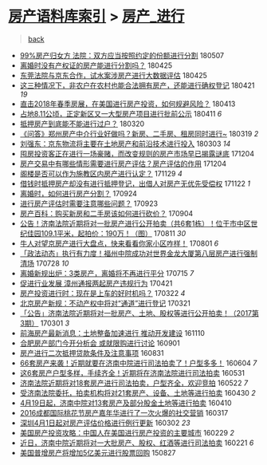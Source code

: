 [房产语料库索引](../../README.md)  > [房产_进行](房产_进行.md)
====
> [back](../README.md)

- [99%房产归女方 法院：双方应当按照约定的份额进行分割](http://jkwz.applinzi.com/ittc/7100488980292437003.html#99%25%E6%88%BF%E4%BA%A7%E5%BD%92%E5%A5%B3%E6%96%B9+%E6%B3%95%E9%99%A2%EF%BC%9A%E5%8F%8C%E6%96%B9%E5%BA%94%E5%BD%93%E6%8C%89%E7%85%A7%E7%BA%A6%E5%AE%9A%E7%9A%84%E4%BB%BD%E9%A2%9D%E8%BF%9B%E8%A1%8C%E5%88%86%E5%89%B2) 180507  
- [离婚时没有产权证的房产能进行分割吗？](http://jkwz.applinzi.com/ittc/7095891190862054416.html#%E7%A6%BB%E5%A9%9A%E6%97%B6%E6%B2%A1%E6%9C%89%E4%BA%A7%E6%9D%83%E8%AF%81%E7%9A%84%E6%88%BF%E4%BA%A7%E8%83%BD%E8%BF%9B%E8%A1%8C%E5%88%86%E5%89%B2%E5%90%97%EF%BC%9F) 180425  
- [东莞法院与京东合作，试水案涉房产进行大数据评估](http://jkwz.applinzi.com/ittc/7095837603368797194.html#%E4%B8%9C%E8%8E%9E%E6%B3%95%E9%99%A2%E4%B8%8E%E4%BA%AC%E4%B8%9C%E5%90%88%E4%BD%9C%EF%BC%8C%E8%AF%95%E6%B0%B4%E6%A1%88%E6%B6%89%E6%88%BF%E4%BA%A7%E8%BF%9B%E8%A1%8C%E5%A4%A7%E6%95%B0%E6%8D%AE%E8%AF%84%E4%BC%B0) 180425  
- [这三种情况下，非农户在农村也能合法拥有房产，还能进行确权登记](http://jkwz.applinzi.com/ittc/7094392565401125899.html#%E8%BF%99%E4%B8%89%E7%A7%8D%E6%83%85%E5%86%B5%E4%B8%8B%EF%BC%8C%E9%9D%9E%E5%86%9C%E6%88%B7%E5%9C%A8%E5%86%9C%E6%9D%91%E4%B9%9F%E8%83%BD%E5%90%88%E6%B3%95%E6%8B%A5%E6%9C%89%E6%88%BF%E4%BA%A7%EF%BC%8C%E8%BF%98%E8%83%BD%E8%BF%9B%E8%A1%8C%E7%A1%AE%E6%9D%83%E7%99%BB%E8%AE%B0) 180421 *19* 
- [直击2018年春季房展，在美国进行房产投资，如何规避风险？](http://jkwz.applinzi.com/ittc/7091459196442903559.html#%E7%9B%B4%E5%87%BB2018%E5%B9%B4%E6%98%A5%E5%AD%A3%E6%88%BF%E5%B1%95%EF%BC%8C%E5%9C%A8%E7%BE%8E%E5%9B%BD%E8%BF%9B%E8%A1%8C%E6%88%BF%E4%BA%A7%E6%8A%95%E8%B5%84%EF%BC%8C%E5%A6%82%E4%BD%95%E8%A7%84%E9%81%BF%E9%A3%8E%E9%99%A9%EF%BC%9F) 180413  
- [占地8.11公顷，正定新区又一大型房产项目进行批前公示](http://jkwz.applinzi.com/ittc/7090745084004008966.html#%E5%8D%A0%E5%9C%B08.11%E5%85%AC%E9%A1%B7%EF%BC%8C%E6%AD%A3%E5%AE%9A%E6%96%B0%E5%8C%BA%E5%8F%88%E4%B8%80%E5%A4%A7%E5%9E%8B%E6%88%BF%E4%BA%A7%E9%A1%B9%E7%9B%AE%E8%BF%9B%E8%A1%8C%E6%89%B9%E5%89%8D%E5%85%AC%E7%A4%BA) 180411 *6* 
- [抵押房产到底能不能进行过户？](http://jkwz.applinzi.com/ittc/7082511088849781766.html#%E6%8A%B5%E6%8A%BC%E6%88%BF%E4%BA%A7%E5%88%B0%E5%BA%95%E8%83%BD%E4%B8%8D%E8%83%BD%E8%BF%9B%E8%A1%8C%E8%BF%87%E6%88%B7%EF%BC%9F) 180320  
- [《问答》郑州房产中介行业好做吗？新房、二手房、租房同时进行~](http://jkwz.applinzi.com/ittc/7082137229009093649.html#%E3%80%8A%E9%97%AE%E7%AD%94%E3%80%8B%E9%83%91%E5%B7%9E%E6%88%BF%E4%BA%A7%E4%B8%AD%E4%BB%8B%E8%A1%8C%E4%B8%9A%E5%A5%BD%E5%81%9A%E5%90%97%EF%BC%9F%E6%96%B0%E6%88%BF%E3%80%81%E4%BA%8C%E6%89%8B%E6%88%BF%E3%80%81%E7%A7%9F%E6%88%BF%E5%90%8C%E6%97%B6%E8%BF%9B%E8%A1%8C%7E) 180319 *2* 
- [刘强东：京东物流将主要在土地房产和前沿技术进行投入](http://jkwz.applinzi.com/ittc/7076201306908001287.html#%E5%88%98%E5%BC%BA%E4%B8%9C%EF%BC%9A%E4%BA%AC%E4%B8%9C%E7%89%A9%E6%B5%81%E5%B0%86%E4%B8%BB%E8%A6%81%E5%9C%A8%E5%9C%9F%E5%9C%B0%E6%88%BF%E4%BA%A7%E5%92%8C%E5%89%8D%E6%B2%BF%E6%8A%80%E6%9C%AF%E8%BF%9B%E8%A1%8C%E6%8A%95%E5%85%A5) 180303 *14* 
- [囤房投资客正在进行一场豪赌，而改变规则的房产市场早已揭露谜底](http://jkwz.applinzi.com/ittc/7043315231785223184.html#%E5%9B%A4%E6%88%BF%E6%8A%95%E8%B5%84%E5%AE%A2%E6%AD%A3%E5%9C%A8%E8%BF%9B%E8%A1%8C%E4%B8%80%E5%9C%BA%E8%B1%AA%E8%B5%8C%EF%BC%8C%E8%80%8C%E6%94%B9%E5%8F%98%E8%A7%84%E5%88%99%E7%9A%84%E6%88%BF%E4%BA%A7%E5%B8%82%E5%9C%BA%E6%97%A9%E5%B7%B2%E6%8F%AD%E9%9C%B2%E8%B0%9C%E5%BA%95) 171204  
- [房产交易中有哪些情形需要进行房产评估？房产评估的作用](http://jkwz.applinzi.com/ittc/7043280760490951696.html#%E6%88%BF%E4%BA%A7%E4%BA%A4%E6%98%93%E4%B8%AD%E6%9C%89%E5%93%AA%E4%BA%9B%E6%83%85%E5%BD%A2%E9%9C%80%E8%A6%81%E8%BF%9B%E8%A1%8C%E6%88%BF%E4%BA%A7%E8%AF%84%E4%BC%B0%EF%BC%9F%E6%88%BF%E4%BA%A7%E8%AF%84%E4%BC%B0%E7%9A%84%E4%BD%9C%E7%94%A8) 171204  
- [阁楼是否可以作为施教区内房产进行认定？](http://jkwz.applinzi.com/ittc/7041375008662750225.html#%E9%98%81%E6%A5%BC%E6%98%AF%E5%90%A6%E5%8F%AF%E4%BB%A5%E4%BD%9C%E4%B8%BA%E6%96%BD%E6%95%99%E5%8C%BA%E5%86%85%E6%88%BF%E4%BA%A7%E8%BF%9B%E8%A1%8C%E8%AE%A4%E5%AE%9A%EF%BC%9F) 171129 *4* 
- [借钱时抵押房产却没有进行抵押登记，出借人对房产无优先受偿权](http://jkwz.applinzi.com/ittc/7038719052577506321.html#%E5%80%9F%E9%92%B1%E6%97%B6%E6%8A%B5%E6%8A%BC%E6%88%BF%E4%BA%A7%E5%8D%B4%E6%B2%A1%E6%9C%89%E8%BF%9B%E8%A1%8C%E6%8A%B5%E6%8A%BC%E7%99%BB%E8%AE%B0%EF%BC%8C%E5%87%BA%E5%80%9F%E4%BA%BA%E5%AF%B9%E6%88%BF%E4%BA%A7%E6%97%A0%E4%BC%98%E5%85%88%E5%8F%97%E5%81%BF%E6%9D%83) 171122 *1* 
- [离婚时，如何进行房产分割？](http://jkwz.applinzi.com/ittc/7017022237843129360.html#%E7%A6%BB%E5%A9%9A%E6%97%B6%EF%BC%8C%E5%A6%82%E4%BD%95%E8%BF%9B%E8%A1%8C%E6%88%BF%E4%BA%A7%E5%88%86%E5%89%B2%EF%BC%9F) 170924  
- [进行房产评估时需要注意哪些问题？](http://jkwz.applinzi.com/ittc/7016084736999703568.html#%E8%BF%9B%E8%A1%8C%E6%88%BF%E4%BA%A7%E8%AF%84%E4%BC%B0%E6%97%B6%E9%9C%80%E8%A6%81%E6%B3%A8%E6%84%8F%E5%93%AA%E4%BA%9B%E9%97%AE%E9%A2%98%EF%BC%9F) 170923  
- [房产百科：购买新房和二手房该如何进行砍价？](http://jkwz.applinzi.com/ittc/7009385962470376465.html#%E6%88%BF%E4%BA%A7%E7%99%BE%E7%A7%91%EF%BC%9A%E8%B4%AD%E4%B9%B0%E6%96%B0%E6%88%BF%E5%92%8C%E4%BA%8C%E6%89%8B%E6%88%BF%E8%AF%A5%E5%A6%82%E4%BD%95%E8%BF%9B%E8%A1%8C%E7%A0%8D%E4%BB%B7%EF%BC%9F) 170904  
- [公告！济南法院近期将对一批房产进行公开拍卖（共6套1栋）！位于市中区世纪佳园109.1平米，起拍价：190万！（图）](http://jkwz.applinzi.com/ittc/7000524711187186704.html#%E5%85%AC%E5%91%8A%EF%BC%81%E6%B5%8E%E5%8D%97%E6%B3%95%E9%99%A2%E8%BF%91%E6%9C%9F%E5%B0%86%E5%AF%B9%E4%B8%80%E6%89%B9%E6%88%BF%E4%BA%A7%E8%BF%9B%E8%A1%8C%E5%85%AC%E5%BC%80%E6%8B%8D%E5%8D%96%EF%BC%88%E5%85%B16%E5%A5%971%E6%A0%8B%EF%BC%89%EF%BC%81%E4%BD%8D%E4%BA%8E%E5%B8%82%E4%B8%AD%E5%8C%BA%E4%B8%96%E7%BA%AA%E4%BD%B3%E5%9B%AD109.1%E5%B9%B3%E7%B1%B3%EF%BC%8C%E8%B5%B7%E6%8B%8D%E4%BB%B7%EF%BC%9A190%E4%B8%87%EF%BC%81%EF%BC%88%E5%9B%BE%EF%BC%89) 170811 *30* 
- [牛人对望京房产进行大盘点，快来看看你家小区咋样！](http://jkwz.applinzi.com/ittc/6996861046227469329.html#%E7%89%9B%E4%BA%BA%E5%AF%B9%E6%9C%9B%E4%BA%AC%E6%88%BF%E4%BA%A7%E8%BF%9B%E8%A1%8C%E5%A4%A7%E7%9B%98%E7%82%B9%EF%BC%8C%E5%BF%AB%E6%9D%A5%E7%9C%8B%E7%9C%8B%E4%BD%A0%E5%AE%B6%E5%B0%8F%E5%8C%BA%E5%92%8B%E6%A0%B7%EF%BC%81) 170801 *6* 
- [「政法动态」执行有力度！福州中院成功对世界金龙大厦第八层房产进行强制清场](http://jkwz.applinzi.com/ittc/6995303119276475408.html#%E3%80%8C%E6%94%BF%E6%B3%95%E5%8A%A8%E6%80%81%E3%80%8D%E6%89%A7%E8%A1%8C%E6%9C%89%E5%8A%9B%E5%BA%A6%EF%BC%81%E7%A6%8F%E5%B7%9E%E4%B8%AD%E9%99%A2%E6%88%90%E5%8A%9F%E5%AF%B9%E4%B8%96%E7%95%8C%E9%87%91%E9%BE%99%E5%A4%A7%E5%8E%A6%E7%AC%AC%E5%85%AB%E5%B1%82%E6%88%BF%E4%BA%A7%E8%BF%9B%E8%A1%8C%E5%BC%BA%E5%88%B6%E6%B8%85%E5%9C%BA) 170728 *10* 
- [离婚新规出炉：3类房产，离婚将不再进行平分](http://jkwz.applinzi.com/ittc/6990552391559414800.html#%E7%A6%BB%E5%A9%9A%E6%96%B0%E8%A7%84%E5%87%BA%E7%82%89%EF%BC%9A3%E7%B1%BB%E6%88%BF%E4%BA%A7%EF%BC%8C%E7%A6%BB%E5%A9%9A%E5%B0%86%E4%B8%8D%E5%86%8D%E8%BF%9B%E8%A1%8C%E5%B9%B3%E5%88%86) 170715 *7* 
- [促进行业发展 漳州通报两起房产违规行为](http://jkwz.applinzi.com/ittc/6958889166837384196.html#%E4%BF%83%E8%BF%9B%E8%A1%8C%E4%B8%9A%E5%8F%91%E5%B1%95+%E6%BC%B3%E5%B7%9E%E9%80%9A%E6%8A%A5%E4%B8%A4%E8%B5%B7%E6%88%BF%E4%BA%A7%E8%BF%9D%E8%A7%84%E8%A1%8C%E4%B8%BA) 170421  
- [房产投资进行时：现在是上车的好时机吗？](http://jkwz.applinzi.com/ittc/6947975544120542213.html#%E6%88%BF%E4%BA%A7%E6%8A%95%E8%B5%84%E8%BF%9B%E8%A1%8C%E6%97%B6%EF%BC%9A%E7%8E%B0%E5%9C%A8%E6%98%AF%E4%B8%8A%E8%BD%A6%E7%9A%84%E5%A5%BD%E6%97%B6%E6%9C%BA%E5%90%97%EF%BC%9F) 170322 *4* 
- [北京房产新规：不动产权中将对“通道”进行登记](http://jkwz.applinzi.com/ittc/6947550173948544004.html#%E5%8C%97%E4%BA%AC%E6%88%BF%E4%BA%A7%E6%96%B0%E8%A7%84%EF%BC%9A%E4%B8%8D%E5%8A%A8%E4%BA%A7%E6%9D%83%E4%B8%AD%E5%B0%86%E5%AF%B9%E2%80%9C%E9%80%9A%E9%81%93%E2%80%9D%E8%BF%9B%E8%A1%8C%E7%99%BB%E8%AE%B0) 170321  
- [「公告」济南法院近期将对一批房产、土地、股权等进行公开拍卖！（2017第3期）](http://jkwz.applinzi.com/ittc/6940042143904302085.html#%E3%80%8C%E5%85%AC%E5%91%8A%E3%80%8D%E6%B5%8E%E5%8D%97%E6%B3%95%E9%99%A2%E8%BF%91%E6%9C%9F%E5%B0%86%E5%AF%B9%E4%B8%80%E6%89%B9%E6%88%BF%E4%BA%A7%E3%80%81%E5%9C%9F%E5%9C%B0%E3%80%81%E8%82%A1%E6%9D%83%E7%AD%89%E8%BF%9B%E8%A1%8C%E5%85%AC%E5%BC%80%E6%8B%8D%E5%8D%96%EF%BC%81%EF%BC%882017%E7%AC%AC3%E6%9C%9F%EF%BC%89) 170301 *3* 
- [前海房产最新消息：土地整备加速进行 推动开发建设](http://jkwz.applinzi.com/ittc/6898771363874997252.html#%E5%89%8D%E6%B5%B7%E6%88%BF%E4%BA%A7%E6%9C%80%E6%96%B0%E6%B6%88%E6%81%AF%EF%BC%9A%E5%9C%9F%E5%9C%B0%E6%95%B4%E5%A4%87%E5%8A%A0%E9%80%9F%E8%BF%9B%E8%A1%8C+%E6%8E%A8%E5%8A%A8%E5%BC%80%E5%8F%91%E5%BB%BA%E8%AE%BE) 161110  
- [合肥房产部门今开分析会 或就限购进行讨论](http://jkwz.applinzi.com/ittc/6872819073976632325.html#%E5%90%88%E8%82%A5%E6%88%BF%E4%BA%A7%E9%83%A8%E9%97%A8%E4%BB%8A%E5%BC%80%E5%88%86%E6%9E%90%E4%BC%9A+%E6%88%96%E5%B0%B1%E9%99%90%E8%B4%AD%E8%BF%9B%E8%A1%8C%E8%AE%A8%E8%AE%BA) 160901  
- [房产进行二次抵押贷款条件及注意事项](http://jkwz.applinzi.com/ittc/6872479254163489797.html#%E6%88%BF%E4%BA%A7%E8%BF%9B%E8%A1%8C%E4%BA%8C%E6%AC%A1%E6%8A%B5%E6%8A%BC%E8%B4%B7%E6%AC%BE%E6%9D%A1%E4%BB%B6%E5%8F%8A%E6%B3%A8%E6%84%8F%E4%BA%8B%E9%A1%B9) 160831  
- [66套房产来袭！近期就要在济南中院进行司法拍卖了！户型多多！](http://jkwz.applinzi.com/ittc/6839887811280634885.html#66%E5%A5%97%E6%88%BF%E4%BA%A7%E6%9D%A5%E8%A2%AD%EF%BC%81%E8%BF%91%E6%9C%9F%E5%B0%B1%E8%A6%81%E5%9C%A8%E6%B5%8E%E5%8D%97%E4%B8%AD%E9%99%A2%E8%BF%9B%E8%A1%8C%E5%8F%B8%E6%B3%95%E6%8B%8D%E5%8D%96%E4%BA%86%EF%BC%81%E6%88%B7%E5%9E%8B%E5%A4%9A%E5%A4%9A%EF%BC%81) 160604 *7* 
- [这6套房产户型多样，手续齐全！近期将在济南法院进行司法拍卖](http://jkwz.applinzi.com/ittc/6838272272678519813.html#%E8%BF%996%E5%A5%97%E6%88%BF%E4%BA%A7%E6%88%B7%E5%9E%8B%E5%A4%9A%E6%A0%B7%EF%BC%8C%E6%89%8B%E7%BB%AD%E9%BD%90%E5%85%A8%EF%BC%81%E8%BF%91%E6%9C%9F%E5%B0%86%E5%9C%A8%E6%B5%8E%E5%8D%97%E6%B3%95%E9%99%A2%E8%BF%9B%E8%A1%8C%E5%8F%B8%E6%B3%95%E6%8B%8D%E5%8D%96) 160531  
- [济南法院近期将对18套房产进行司法拍卖，户型齐全，欢迎竞拍](http://jkwz.applinzi.com/ittc/6835177353155970052.html#%E6%B5%8E%E5%8D%97%E6%B3%95%E9%99%A2%E8%BF%91%E6%9C%9F%E5%B0%86%E5%AF%B918%E5%A5%97%E6%88%BF%E4%BA%A7%E8%BF%9B%E8%A1%8C%E5%8F%B8%E6%B3%95%E6%8B%8D%E5%8D%96%EF%BC%8C%E6%88%B7%E5%9E%8B%E9%BD%90%E5%85%A8%EF%BC%8C%E6%AC%A2%E8%BF%8E%E7%AB%9E%E6%8B%8D) 160522 *7* 
- [受济南法院委托，拍卖机构将对21套房产、设备、土地等进行拍卖](http://jkwz.applinzi.com/ittc/6826990397930603525.html#%E5%8F%97%E6%B5%8E%E5%8D%97%E6%B3%95%E9%99%A2%E5%A7%94%E6%89%98%EF%BC%8C%E6%8B%8D%E5%8D%96%E6%9C%BA%E6%9E%84%E5%B0%86%E5%AF%B921%E5%A5%97%E6%88%BF%E4%BA%A7%E3%80%81%E8%AE%BE%E5%A4%87%E3%80%81%E5%9C%9F%E5%9C%B0%E7%AD%89%E8%BF%9B%E8%A1%8C%E6%8B%8D%E5%8D%96) 160430 *2* 
- [4月19日起，济南中院对13套房产及部分股金土地等进行拍卖](http://jkwz.applinzi.com/ittc/6819404567267509252.html#4%E6%9C%8819%E6%97%A5%E8%B5%B7%EF%BC%8C%E6%B5%8E%E5%8D%97%E4%B8%AD%E9%99%A2%E5%AF%B913%E5%A5%97%E6%88%BF%E4%BA%A7%E5%8F%8A%E9%83%A8%E5%88%86%E8%82%A1%E9%87%91%E5%9C%9F%E5%9C%B0%E7%AD%89%E8%BF%9B%E8%A1%8C%E6%8B%8D%E5%8D%96) 160410  
- [2016成都国际桃花节房产嘉年华进行了一次火爆的社交营销](http://jkwz.applinzi.com/ittc/6810594793939796996.html#2016%E6%88%90%E9%83%BD%E5%9B%BD%E9%99%85%E6%A1%83%E8%8A%B1%E8%8A%82%E6%88%BF%E4%BA%A7%E5%98%89%E5%B9%B4%E5%8D%8E%E8%BF%9B%E8%A1%8C%E4%BA%86%E4%B8%80%E6%AC%A1%E7%81%AB%E7%88%86%E7%9A%84%E7%A4%BE%E4%BA%A4%E8%90%A5%E9%94%80) 160317  
- [深圳4月1日起对房产评估价格进行例行更新](http://jkwz.applinzi.com/ittc/6805094942858806277.html#%E6%B7%B1%E5%9C%B34%E6%9C%881%E6%97%A5%E8%B5%B7%E5%AF%B9%E6%88%BF%E4%BA%A7%E8%AF%84%E4%BC%B0%E4%BB%B7%E6%A0%BC%E8%BF%9B%E8%A1%8C%E4%BE%8B%E8%A1%8C%E6%9B%B4%E6%96%B0) 160302 *23* 
- [美国房产投资攻略：中国人在美国进行房产投资的主要城市](http://jkwz.applinzi.com/ittc/6804202468938351620.html#%E7%BE%8E%E5%9B%BD%E6%88%BF%E4%BA%A7%E6%8A%95%E8%B5%84%E6%94%BB%E7%95%A5%EF%BC%9A%E4%B8%AD%E5%9B%BD%E4%BA%BA%E5%9C%A8%E7%BE%8E%E5%9B%BD%E8%BF%9B%E8%A1%8C%E6%88%BF%E4%BA%A7%E6%8A%95%E8%B5%84%E7%9A%84%E4%B8%BB%E8%A6%81%E5%9F%8E%E5%B8%82) 160229 *2* 
- [近日，济南中院近期将对一大批房产、股权、红酒等进行司法拍卖](http://jkwz.applinzi.com/ittc/6801340145152295940.html#%E8%BF%91%E6%97%A5%EF%BC%8C%E6%B5%8E%E5%8D%97%E4%B8%AD%E9%99%A2%E8%BF%91%E6%9C%9F%E5%B0%86%E5%AF%B9%E4%B8%80%E5%A4%A7%E6%89%B9%E6%88%BF%E4%BA%A7%E3%80%81%E8%82%A1%E6%9D%83%E3%80%81%E7%BA%A2%E9%85%92%E7%AD%89%E8%BF%9B%E8%A1%8C%E5%8F%B8%E6%B3%95%E6%8B%8D%E5%8D%96) 160221 *6* 
- [美国普增房产将增加5亿美元进行股票回购](http://jkwz.applinzi.com/ittc/6735048314502726660.html#%E7%BE%8E%E5%9B%BD%E6%99%AE%E5%A2%9E%E6%88%BF%E4%BA%A7%E5%B0%86%E5%A2%9E%E5%8A%A05%E4%BA%BF%E7%BE%8E%E5%85%83%E8%BF%9B%E8%A1%8C%E8%82%A1%E7%A5%A8%E5%9B%9E%E8%B4%AD) 150827  

